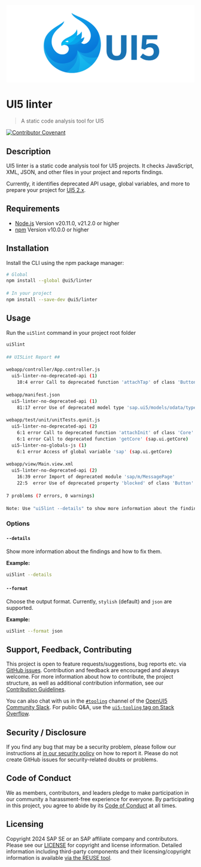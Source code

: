 ![UI5 logo](./docs/images/UI5_logo_wide.png)

# UI5 linter

> A static code analysis tool for UI5

<!-- [![Coverage Status](https://coveralls.io/repos/github/SAP/ui5-linter/badge.svg)](https://coveralls.io/github/SAP/ui5-linter) -->
<!-- [![OpenUI5 Community Slack (#tooling channel)](https://img.shields.io/badge/slack-join-44cc11.svg)](https://ui5-slack-invite.cfapps.eu10.hana.ondemand.com/) -->
[![Contributor Covenant](https://img.shields.io/badge/Contributor%20Covenant-v2.1%20adopted-ff69b4.svg)](https://github.com/SAP/ui5-linter?tab=coc-ov-file#readme)
<!-- [![Fosstars security rating](https://github.com/SAP/ui5-linter/blob/fosstars-report/fosstars_badge.svg)](https://github.com/SAP/ui5-linter/blob/fosstars-report/fosstars_report.md) -->
<!-- [![REUSE status](https://api.reuse.software/badge/github.com/SAP/ui5-linter)](https://api.reuse.software/info/github.com/SAP/ui5-linter) -->

## Description

UI5 linter is a static code analysis tool for UI5 projects.
It checks JavaScript, XML, JSON, and other files in your project and reports findings.

Currently, it identifies deprecated API usage, global variables, and more to prepare your project for [UI5 2.x](https://community.sap.com/t5/open-source-blogs/introducing-openui5-2-x/ba-p/13580633).

## Requirements

- [Node.js](https://nodejs.org/) Version v20.11.0, v21.2.0 or higher
- [npm](https://www.npmjs.com/) Version v10.0.0 or higher

## Installation

Install the CLI using the npm package manager:

```sh
# Global
npm install --global @ui5/linter

# In your project
npm install --save-dev @ui5/linter
```

## Usage

Run the `ui5lint` command in your project root folder

```sh
ui5lint

## UI5Lint Report ##

webapp/controller/App.controller.js
  ui5-linter-no-deprecated-api (1)
    10:4 error Call to deprecated function 'attachTap' of class 'Button'

webapp/manifest.json
  ui5-linter-no-deprecated-api (1)
    81:17 error Use of deprecated model type 'sap.ui5/models/odata/type="sap.ui.model.odata.ODataModel"'

webapp/test/unit/unitTests.qunit.js
  ui5-linter-no-deprecated-api (2)
    6:1 error Call to deprecated function 'attachInit' of class 'Core'
    6:1 error Call to deprecated function 'getCore' (sap.ui.getCore)
  ui5-linter-no-globals-js (1)
    6:1 error Access of global variable 'sap' (sap.ui.getCore)

webapp/view/Main.view.xml
  ui5-linter-no-deprecated-api (2)
    16:39 error Import of deprecated module 'sap/m/MessagePage'
    22:5  error Use of deprecated property 'blocked' of class 'Button'

7 problems (7 errors, 0 warnings)

Note: Use "ui5lint --details" to show more information about the findings
```

### Options

#### `--details`

Show more information about the findings and how to fix them.

**Example:**
```sh
ui5lint --details
```

#### `--format`

Choose the output format. Currently, `stylish` (default) and `json` are supported.

**Example:**
```sh
ui5lint --format json
```

## Support, Feedback, Contributing

This project is open to feature requests/suggestions, bug reports etc. via [GitHub issues](https://github.com/SAP/ui5-linter/issues). Contribution and feedback are encouraged and always welcome. For more information about how to contribute, the project structure, as well as additional contribution information, see our [Contribution Guidelines](CONTRIBUTING.md).

You can also chat with us in the [`#tooling`](https://openui5.slack.com/archives/C0A7QFN6B) channel of the [OpenUI5 Community Slack](https://ui5-slack-invite.cfapps.eu10.hana.ondemand.com/). For public Q&A, use the [`ui5-tooling` tag on Stack Overflow](https://stackoverflow.com/questions/tagged/ui5-tooling).

## Security / Disclosure
If you find any bug that may be a security problem, please follow our instructions at [in our security policy](https://github.com/SAP/ui5-linter/security/policy) on how to report it. Please do not create GitHub issues for security-related doubts or problems.

## Code of Conduct

We as members, contributors, and leaders pledge to make participation in our community a harassment-free experience for everyone. By participating in this project, you agree to abide by its [Code of Conduct](https://github.com/SAP/ui5-linter?tab=coc-ov-file#readme) at all times.

## Licensing

Copyright 2024 SAP SE or an SAP affiliate company and contributors. Please see our [LICENSE](./LICENSE) for copyright and license information. Detailed information including third-party components and their licensing/copyright information is available [via the REUSE tool](https://api.reuse.software/info/github.com/SAP/ui5-linter).
